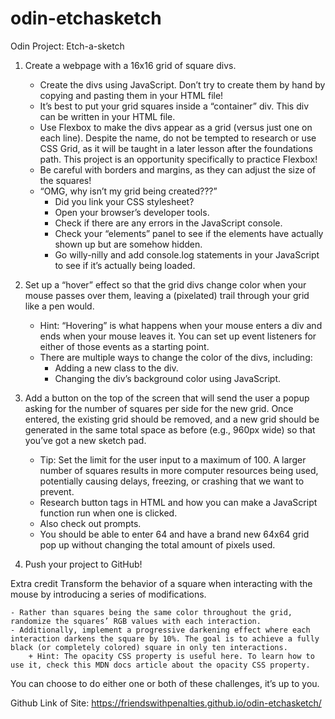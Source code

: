 # odin-etchasketch
Odin Project: Etch-a-sketch 

1. Create a webpage with a 16x16 grid of square divs.
    - Create the divs using JavaScript. Don’t try to create them by hand by copying and pasting them in your HTML file!
    - It’s best to put your grid squares inside a “container” div. This div can be written in your HTML file.
    - Use Flexbox to make the divs appear as a grid (versus just one on each line). Despite the name, do not be tempted to research or use CSS Grid, as it will be taught in a later lesson after the foundations path. This project is an opportunity specifically to practice Flexbox!
    - Be careful with borders and margins, as they can adjust the size of the squares!
    - “OMG, why isn’t my grid being created???”
        + Did you link your CSS stylesheet?
        + Open your browser’s developer tools.
        + Check if there are any errors in the JavaScript console.
        + Check your “elements” panel to see if the elements have actually shown up but are somehow hidden.
        + Go willy-nilly and add console.log statements in your JavaScript to see if it’s actually being loaded.

2. Set up a “hover” effect so that the grid divs change color when your mouse passes over them, leaving a (pixelated) trail through your grid like a pen would.
    - Hint: “Hovering” is what happens when your mouse enters a div and ends when your mouse leaves it. You can set up event listeners for either of those events as a starting point.
    - There are multiple ways to change the color of the divs, including:
        + Adding a new class to the div.
        + Changing the div’s background color using JavaScript.
3. Add a button on the top of the screen that will send the user a popup asking for the number of squares per side for the new grid. Once entered, the existing grid should be removed, and a new grid should be generated in the same total space as before (e.g., 960px wide) so that you’ve got a new sketch pad.
    - Tip: Set the limit for the user input to a maximum of 100. A larger number of squares results in more computer resources being used, potentially causing delays, freezing, or crashing that we want to prevent.
    - Research button tags in HTML and how you can make a JavaScript function run when one is clicked.
    - Also check out prompts.
    - You should be able to enter 64 and have a brand new 64x64 grid pop up without changing the total amount of pixels used.
4. Push your project to GitHub!

Extra credit
Transform the behavior of a square when interacting with the mouse by introducing a series of modifications.

    - Rather than squares being the same color throughout the grid, randomize the squares’ RGB values with each interaction.
    - Additionally, implement a progressive darkening effect where each interaction darkens the square by 10%. The goal is to achieve a fully black (or completely colored) square in only ten interactions.
        + Hint: The opacity CSS property is useful here. To learn how to use it, check this MDN docs article about the opacity CSS property.
        
You can choose to do either one or both of these challenges, it’s up to you.


Github Link of Site: https://friendswithpenalties.github.io/odin-etchasketch/
